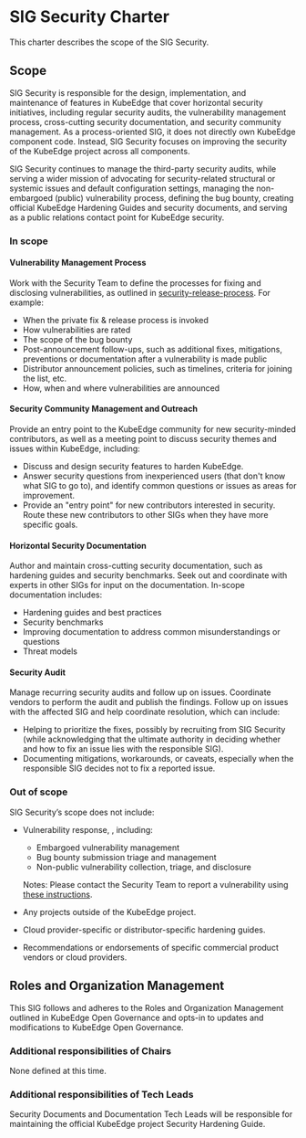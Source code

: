 # SIG Security Charter

This charter describes the scope of the SIG Security. 

## Scope

SIG Security is responsible for the design, implementation, and maintenance of features in
KubeEdge that cover horizontal security initiatives, including regular security audits, the vulnerability management process, cross-cutting security documentation, and security community management. As a process-oriented SIG, it does not directly own KubeEdge component code. Instead, SIG Security focuses on improving the security of the KubeEdge project across all components.

SIG Security continues to manage the third-party security audits, while serving a wider mission of advocating for security-related structural or systemic issues and default configuration settings, managing the non-embargoed (public) vulnerability process, defining the bug bounty, creating official KubeEdge Hardening Guides and security documents, and serving as a public relations contact point for KubeEdge security.

### In scope

#### Vulnerability Management Process

Work with the Security Team to define the processes for fixing and disclosing vulnerabilities, as outlined in [security-release-process](../team-security/security-release-process.md). For example:

- When the private fix & release process is invoked
- How vulnerabilities are rated
- The scope of the bug bounty
- Post-announcement follow-ups, such as additional fixes, mitigations, preventions or documentation after a vulnerability is made public
- Distributor announcement policies, such as timelines, criteria for joining the list, etc.
- How, when and where vulnerabilities are announced

#### Security Community Management and Outreach

Provide an entry point to the KubeEdge community for new security-minded contributors, as well as a meeting point to discuss security themes and issues within KubeEdge, including:

- Discuss and design security features to harden KubeEdge.
- Answer security questions from inexperienced users (that don't know what SIG to go to), and identify common questions or issues as areas for improvement.
- Provide an "entry point" for new contributors interested in security. Route these new contributors to other SIGs when they have more specific goals.

#### Horizontal Security Documentation

Author and maintain cross-cutting security documentation, such as hardening guides and security benchmarks. Seek out and coordinate with experts in other SIGs for input on the documentation. In-scope documentation includes:

- Hardening guides and best practices
- Security benchmarks
- Improving documentation to address common misunderstandings or questions
- Threat models

#### Security Audit

Manage recurring security audits and follow up on issues. Coordinate vendors to perform the audit and publish the findings. Follow up on issues with the affected SIG and help coordinate resolution, which can include:

- Helping to prioritize the fixes, possibly by recruiting from SIG Security (while acknowledging that the ultimate authority in deciding whether and how to fix an issue lies with the responsible SIG).
- Documenting mitigations, workarounds, or caveats, especially when the responsible SIG decides not to fix a reported issue.

### Out of scope

SIG Security’s scope does not include:

- Vulnerability response, , including:

  - Embargoed vulnerability management
  - Bug bounty submission triage and management
  - Non-public vulnerability collection, triage, and disclosure

  Notes: Please contact the Security Team to report a vulnerability using [these instructions](../team-security/report-a-vulnerability.md).

- Any projects outside of the KubeEdge project.

- Cloud provider-specific or distributor-specific hardening guides.

- Recommendations or endorsements of specific commercial product vendors or cloud providers.

## Roles and Organization Management

This SIG follows and adheres to the Roles and Organization Management outlined in KubeEdge Open Governance and opts-in to updates and modifications to KubeEdge Open Governance.

### Additional responsibilities of Chairs

None defined at this time.

### Additional responsibilities of Tech Leads

Security Documents and Documentation Tech Leads will be responsible for maintaining the official KubeEdge project Security Hardening Guide.